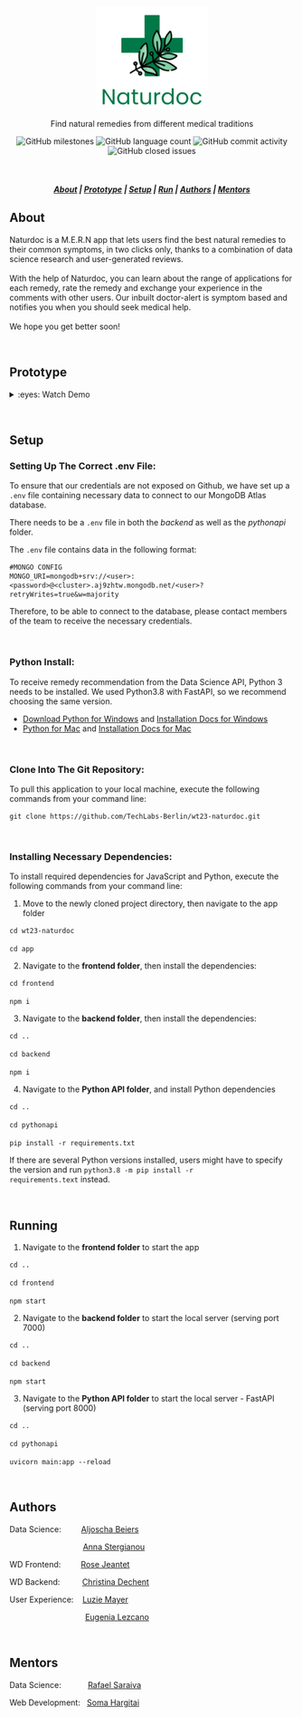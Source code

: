 <p align="center">
<img src="./images/logo-naturdoc.png" width="200px">
</p>

<div align="center">

Find natural remedies from different medical traditions

</div>

<div align="center">

![GitHub milestones](https://img.shields.io/github/milestones/all/TechLabs-Berlin/wt23-naturdoc?color=F2F2F2&style=for-the-badge) ![GitHub language count](https://img.shields.io/github/languages/count/TechLabs-Berlin/wt23-naturdoc?color=62B096&style=for-the-badge)
![GitHub commit activity](https://img.shields.io/github/commit-activity/m/TechLabs-Berlin/wt23-naturdoc?color=1d7147&style=for-the-badge)
 ![GitHub closed issues](https://img.shields.io/github/issues-closed-raw/TechLabs-Berlin/wt23-naturdoc?color=EAE6B4&style=for-the-badge) 

</div>

&nbsp;

<h5 align="center">
  <a href="#About">About</a>  |
  <a href="#Prototype">Prototype</a>  |
  <a href="#Setup">Setup</a>  |
  <a href="#Running">Run</a>  |
  <a href="#Authors">Authors</a>  |
  <a href="#Mentors">Mentors</a>
</h5>



## About

Naturdoc is a M.E.R.N app that lets users find the best natural remedies to their common symptoms, in two clicks only, thanks to a combination of data science research and user-generated reviews.</br> </br> With the help of Naturdoc, you can learn about the range of applications for each remedy, rate the remedy and exchange your experience in the comments with other users. Our inbuilt doctor-alert is symptom based and notifies you when you should seek medical help.</br> </br>  We hope you get better soon!

&nbsp;

## Prototype

<details>

&nbsp;


<summary>:eyes: Watch Demo</summary>

![Demo](./images/naturdoc-demo.gif)

</details>



&nbsp;

## Setup

### Setting Up The Correct .env File:
To ensure that our credentials are not exposed on Github, we have set up a <code>.env</code> file containing necessary data to connect to our MongoDB Atlas database. 

There needs to be a <code>.env</code> file in both the _backend_ as well as the _pythonapi_ folder.

The <code>.env</code> file contains data in the following format:
```
#MONGO CONFIG
MONGO_URI=mongodb+srv://<user>:<password>@<cluster>.aj9zhtw.mongodb.net/<user>?retryWrites=true&w=majority
```
Therefore, to be able to connect to the database, please contact members of the team to receive the necessary credentials.

&nbsp;

### Python Install:
To receive remedy recommendation from the Data Science API, Python 3 needs to be installed. We used Python3.8 with FastAPI, so we recommend choosing the same version.

* [Download Python for Windows](https://www.python.org/downloads/windows/) and [Installation Docs for Windows](https://docs.python.org/3.8/using/windows.html)
* [Python for Mac](https://www.python.org/downloads/macos/) and [Installation Docs for Mac](https://docs.python.org/3.8/using/mac.html)

&nbsp;

### Clone Into The Git Repository:
To pull this application to your local machine, execute the following commands from your command line:

```
git clone https://github.com/TechLabs-Berlin/wt23-naturdoc.git
```

&nbsp;

### Installing Necessary Dependencies:
To install required dependencies for JavaScript and Python, execute the following commands from your command line:

1. Move to the newly cloned project directory, then navigate to the app folder
```
cd wt23-naturdoc

cd app
```
2. Navigate to the **frontend folder**, then install the dependencies:
```
cd frontend

npm i
```

3. Navigate to the **backend folder**, then install the dependencies:
```
cd ..

cd backend

npm i
```

4. Navigate to the **Python API folder**, and install Python dependencies
```
cd ..

cd pythonapi

pip install -r requirements.txt
```

If there are several Python versions installed, users might have to specify the version and run <code>python3.8 -m pip install -r requirements.text</code> instead.

&nbsp;
&nbsp;

## Running
1. Navigate to the **frontend folder** to start the app
```
cd ..

cd frontend

npm start
```
2. Navigate to the **backend folder** to start the local server (serving port 7000)
```
cd ..

cd backend

npm start
```
3. Navigate to the **Python API folder** to start the local server - FastAPI (serving port 8000)
```
cd ..

cd pythonapi

uvicorn main:app --reload
```

&nbsp;
&nbsp;

## Authors
Data Science:&nbsp;&nbsp;&nbsp;&nbsp;&nbsp;&nbsp;&nbsp;&nbsp; [Aljoscha Beiers](https://github.com/alj-b) &nbsp;

&nbsp;&nbsp;&nbsp;&nbsp;&nbsp;&nbsp;&nbsp;&nbsp;&nbsp;&nbsp;&nbsp;&nbsp;&nbsp;&nbsp;&nbsp;&nbsp;&nbsp;&nbsp;&nbsp;&nbsp;&nbsp;&nbsp;&nbsp;&nbsp;&nbsp;&nbsp;&nbsp;&nbsp;&nbsp;&nbsp;&nbsp;&nbsp; [Anna Stergianou](https://github.com/annastergianou) &nbsp;

WD Frontend:&nbsp;&nbsp;&nbsp;&nbsp;&nbsp;&nbsp;&nbsp;&nbsp; [Rose Jeantet](https://github.com/rjeantet) &nbsp;

WD Backend:&nbsp;&nbsp;&nbsp;&nbsp;&nbsp;&nbsp;&nbsp;&nbsp;&nbsp; [Christina Dechent](https://github.com/ChristinaLisa) &nbsp;

User Experience:&nbsp;&nbsp;&nbsp; [Luzie Mayer](https://github.com/hotmail030) &nbsp;

&nbsp;&nbsp;&nbsp;&nbsp;&nbsp;&nbsp;&nbsp;&nbsp;&nbsp;&nbsp;&nbsp;&nbsp;&nbsp;&nbsp;&nbsp;&nbsp;&nbsp;&nbsp;&nbsp;&nbsp;&nbsp;&nbsp;&nbsp;&nbsp;&nbsp;&nbsp;&nbsp;&nbsp;&nbsp;&nbsp;&nbsp;&nbsp;&nbsp; [Eugenia Lezcano](https://github.com/EugeniaLezcano)

&nbsp;
&nbsp;

## Mentors
Data Science:&nbsp;&nbsp;&nbsp;&nbsp;&nbsp;&nbsp;&nbsp;&nbsp;&nbsp;&nbsp;&nbsp; [Rafael Saraiva](https://github.com/JumpingDino) &nbsp;

Web Development:&nbsp;&nbsp; [Soma Hargitai](https://github.com/somahargitai) &nbsp;


